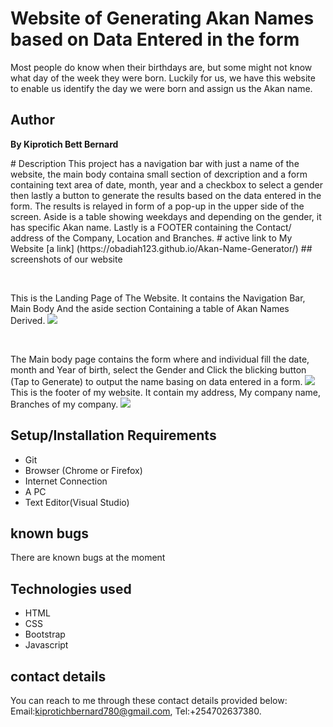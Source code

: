 # Website of Generating Akan Names based on Data Entered in the form
 Most people do know when their birthdays are, but some might not know what day of the week they were born. Luckily for us, we have this website to enable us identify the day we were born and assign us the Akan name.
## Author
<p style="font-weight: 700;">By Kiprotich Bett Bernard</p>
# Description
This project has a navigation bar with just a name of the website, the main body containa small section of dexcription and a form containing text area of date, month, year and a checkbox to select a gender then lastly a button to generate the results based on the data entered in the form. The results is relayed in form of a pop-up in the upper side of the screen. Aside is a table showing weekdays and depending on the gender, it has specific Akan name. Lastly is a FOOTER containing the Contact/ address of the Company, Location and Branches.
# active link to My Website
[a link] (https://obadiah123.github.io/Akan-Name-Generator/)
## screenshots of our website
<p>&nbsp;</p>
This is the Landing Page of The Website. It contains the Navigation Bar, Main Body And the aside section Containing a table of Akan Names Derived.
<image src= "assets/images/landing.png">
<p>&nbsp;</p>
The Main body page contains the form where and individual fill the date, month and Year of birth, select the Gender and Click the blicking button (Tap to Generate) to output the name basing on data entered in a form.
<image src= "assets/images/mainpage1.png">
This is the footer of my website. It contain my address, My company name, Branches of my company.
<image src= "assets/images/footer.png">

## Setup/Installation Requirements
* Git <br>
* Browser (Chrome or Firefox) <br>
* Internet Connection <br>
* A PC <br>
* Text Editor(Visual Studio) <br>
## known bugs
There are known bugs at the moment
## Technologies used <br>
* HTML <br>
* CSS <br>
* Bootstrap <br>
* Javascript <br>
## contact details
You can reach to me through these contact details provided below: Email:kiprotichbernard780@gmail.com, Tel:+254702637380.